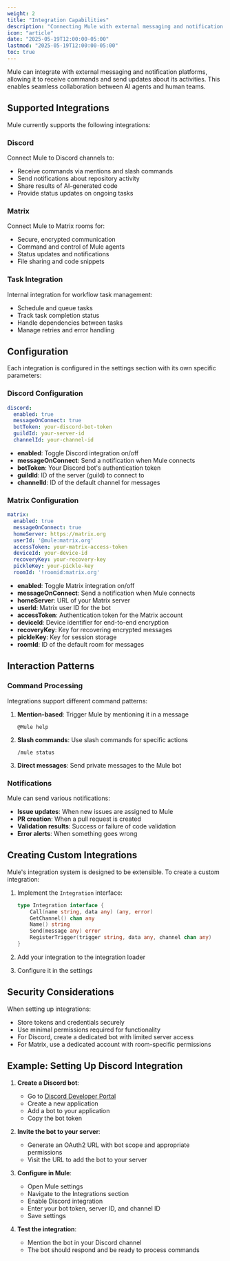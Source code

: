 ```yaml
---
weight: 2
title: "Integration Capabilities"
description: "Connecting Mule with external messaging and notification systems"
icon: "article"
date: "2025-05-19T12:00:00-05:00"
lastmod: "2025-05-19T12:00:00-05:00"
toc: true
---
```


Mule can integrate with external messaging and notification platforms, allowing it to receive commands and send updates about its activities. This enables seamless collaboration between AI agents and human teams.

## Supported Integrations

Mule currently supports the following integrations:

### Discord

Connect Mule to Discord channels to:
- Receive commands via mentions and slash commands
- Send notifications about repository activity
- Share results of AI-generated code
- Provide status updates on ongoing tasks

### Matrix

Connect Mule to Matrix rooms for:
- Secure, encrypted communication
- Command and control of Mule agents
- Status updates and notifications
- File sharing and code snippets

### Task Integration

Internal integration for workflow task management:
- Schedule and queue tasks
- Track task completion status
- Handle dependencies between tasks
- Manage retries and error handling

## Configuration

Each integration is configured in the settings section with its own specific parameters:

### Discord Configuration

```yaml
discord:
  enabled: true
  messageOnConnect: true
  botToken: your-discord-bot-token
  guildId: your-server-id
  channelId: your-channel-id
```

- **enabled**: Toggle Discord integration on/off
- **messageOnConnect**: Send a notification when Mule connects
- **botToken**: Your Discord bot's authentication token
- **guildId**: ID of the server (guild) to connect to
- **channelId**: ID of the default channel for messages

### Matrix Configuration

```yaml
matrix:
  enabled: true
  messageOnConnect: true
  homeServer: https://matrix.org
  userId: '@mule:matrix.org'
  accessToken: your-matrix-access-token
  deviceId: your-device-id
  recoveryKey: your-recovery-key
  pickleKey: your-pickle-key
  roomId: '!roomid:matrix.org'
```

- **enabled**: Toggle Matrix integration on/off
- **messageOnConnect**: Send a notification when Mule connects
- **homeServer**: URL of your Matrix server
- **userId**: Matrix user ID for the bot
- **accessToken**: Authentication token for the Matrix account
- **deviceId**: Device identifier for end-to-end encryption
- **recoveryKey**: Key for recovering encrypted messages
- **pickleKey**: Key for session storage
- **roomId**: ID of the default room for messages

## Interaction Patterns

### Command Processing

Integrations support different command patterns:

1. **Mention-based**: Trigger Mule by mentioning it in a message
   ```
   @Mule help
   ```

2. **Slash commands**: Use slash commands for specific actions
   ```
   /mule status
   ```

3. **Direct messages**: Send private messages to the Mule bot

### Notifications

Mule can send various notifications:

- **Issue updates**: When new issues are assigned to Mule
- **PR creation**: When a pull request is created
- **Validation results**: Success or failure of code validation
- **Error alerts**: When something goes wrong

## Creating Custom Integrations

Mule's integration system is designed to be extensible. To create a custom integration:

1. Implement the `Integration` interface:
   ```go
   type Integration interface {
       Call(name string, data any) (any, error)
       GetChannel() chan any
       Name() string
       Send(message any) error
       RegisterTrigger(trigger string, data any, channel chan any)
   }
   ```

2. Add your integration to the integration loader

3. Configure it in the settings

## Security Considerations

When setting up integrations:

- Store tokens and credentials securely
- Use minimal permissions required for functionality
- For Discord, create a dedicated bot with limited server access
- For Matrix, use a dedicated account with room-specific permissions

## Example: Setting Up Discord Integration

1. **Create a Discord bot**:
   - Go to [Discord Developer Portal](https://discord.com/developers/applications)
   - Create a new application
   - Add a bot to your application
   - Copy the bot token

2. **Invite the bot to your server**:
   - Generate an OAuth2 URL with bot scope and appropriate permissions
   - Visit the URL to add the bot to your server

3. **Configure in Mule**:
   - Open Mule settings
   - Navigate to the Integrations section
   - Enable Discord integration
   - Enter your bot token, server ID, and channel ID
   - Save settings

4. **Test the integration**:
   - Mention the bot in your Discord channel
   - The bot should respond and be ready to process commands